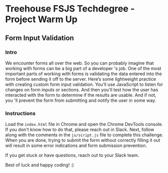 
# Treehouse FSJS Techdegree - Project Warm Up

## Form Input Validation

### Intro

We encounter forms all over the web.  So you can probably imagine that working with forms can be a big part of a developer 's job.  One of the most important parts of working with forms is validating the data entered into the form before sending it off to the server.  Here’s some lightweight practice with creating custom form input validation.  You’ll use JavaScript to listen for changes on form inputs or sections.  And then you'll test how the user has interacted with the form to determine if the results are usable.  And if not, you 'll prevent the form from submitting and notify the user in some way.

### Instructions

 Load the `index.html` file in Chrome and open the Chrome DevTools console.  If you don't know how to do that, please reach out in Slack.  Next, follow along with the comments in the `js/script.js` file to complete this challenge.  When you are done, trying to submit the form without correctly filling it out will result in some error indications and form submission prevention.

If you get stuck or have questions, reach out to your Slack team.

Best of luck and happy coding! :)
